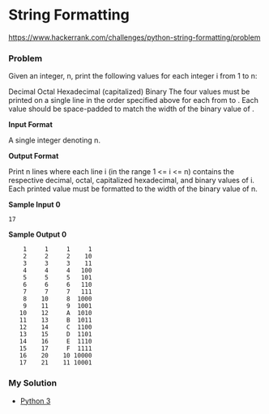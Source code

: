 # String Formatting

https://www.hackerrank.com/challenges/python-string-formatting/problem

### Problem

Given an integer, n, print the following values for each integer i from 1 to n:

Decimal
Octal
Hexadecimal (capitalized)
Binary
The four values must be printed on a single line in the order specified above for each  from  to . Each value should be space-padded to match the width of the binary value of .

**Input Format**

A single integer denoting n.

**Output Format**

Print n lines where each line i (in the range 1 <= i <= n) contains the respective decimal, octal, capitalized hexadecimal, and binary values of i. 
Each printed value must be formatted to the width of the binary value of n.

**Sample Input 0**

```
17
```

**Sample Output 0**

```
    1     1     1     1
    2     2     2    10
    3     3     3    11
    4     4     4   100
    5     5     5   101
    6     6     6   110
    7     7     7   111
    8    10     8  1000
    9    11     9  1001
   10    12     A  1010
   11    13     B  1011
   12    14     C  1100
   13    15     D  1101
   14    16     E  1110
   15    17     F  1111
   16    20    10 10000
   17    21    11 10001  
```

### My Solution


- [Python 3](python3.py)